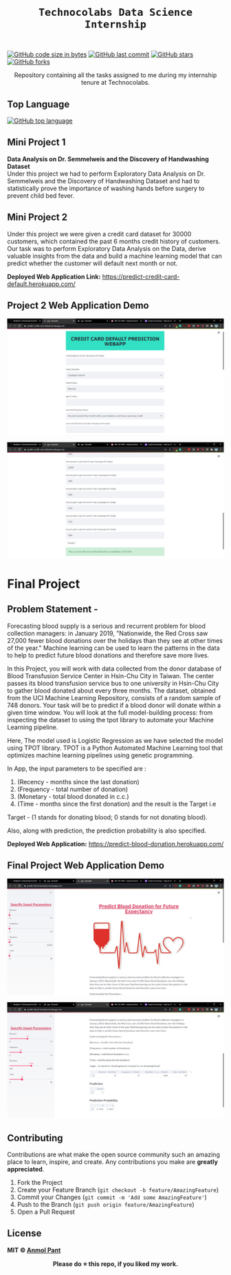 <code>
  <h1 align="center">Technocolabs Data Science Internship</h1>
</code>

[![GitHub code size in bytes](https://img.shields.io/github/languages/code-size/anmolpant/Technocolabs-ML-Internship?logo=github&style=social)](https://github.com/anmolpant/) [![GitHub last commit](https://img.shields.io/github/last-commit/anmolpant/Technocolabs-ML-Internship?style=social&logo=git)](https://github.com/anmolpant/) [![GitHub stars](https://img.shields.io/github/stars/anmolpant/Technocolabs-ML-Internship?style=social)](https://github.com/anmolpant/Technocolabs-ML-Internship/stargazers) [![GitHub forks](https://img.shields.io/github/forks/anmolpant/Technocolabs-ML-Internship?style=social&logo=git)](https://github.com/anmolpant/Technocolabs-ML-Internship/network)

<p align="center">
  Repository containing all the tasks assigned to me during my internship tenure at Technocolabs.
</p>

## Top Language

[![GitHub top language](https://img.shields.io/github/languages/top/anmolpant/Technocolabs-ML-Internship?logo=jupyter&style=social)](https://github.com/anmolpant/)

## Mini Project 1

<b>Data Analysis on Dr. Semmelweis and the Discovery of Handwashing Dataset</b><br>
Under this project we had to perform Exploratory Data Analysis on Dr. Semmelweis and the Discovery of Handwashing Dataset and had to statistically prove the importance of washing hands before surgery to prevent child bed fever.

## Mini Project 2

Under this project we were given a credit card dataset for 30000 customers, which contained the past 6 months credit history of customers. Our task was to perform Exploratory Data Analysis on the Data, derive valuable insights from the data and build a machine learning model that can predict whether the customer will default next month or not.<br>

<b>Deployed Web Application Link:</b> https://predict-credit-card-default.herokuapp.com/ <br>

## Project 2 Web Application Demo

![alt-text](https://github.com/anmolpant/Technocolabs-ML-Internship/blob/master/Mini%20Tasks/Mini%20Task%202/Screenshots/screenshot3.PNG)

![alt-text](https://github.com/anmolpant/Technocolabs-ML-Internship/blob/master/Mini%20Tasks/Mini%20Task%202/Screenshots/screenshot4.PNG)

# Final Project

## Problem Statement - 

Forecasting blood supply is a serious and recurrent problem for blood collection managers: in January 2019, "Nationwide, the Red Cross saw 27,000 fewer blood donations over the holidays than they see at other times of the year." Machine learning can be used to learn the patterns in the data to help to predict future blood donations and therefore save more lives.

In this Project, you will work with data collected from the donor database of Blood Transfusion Service Center in Hsin-Chu City in Taiwan. The center passes its blood transfusion service bus to one university in Hsin-Chu City to gather blood donated about every three months. The dataset, obtained from the UCI Machine Learning Repository, consists of a random sample of 748 donors. Your task will be to predict if a blood donor will donate within a given time window. You will look at the full model-building process: from inspecting the dataset to using the tpot library to automate your Machine Learning pipeline.

Here, The model used is Logistic Regression as we have selected the model using TPOT library. TPOT is a Python Automated Machine Learning tool that optimizes machine learning pipelines using genetic programming.

In App, the input parameters to be specified are :

1. (Recency - months since the last donation)
2. (Frequency - total number of donation)
3. (Monetary - total blood donated in c.c.)
4. (Time - months since the first donation) and the result is the Target i.e

Target - (1 stands for donating blood; 0 stands for not donating blood).

Also, along with prediction, the prediction probability is also specified.

<b>Deployed Web Application:</b> https://predict-blood-donation.herokuapp.com/ <br>

## Final Project Web Application Demo

![alt-text](https://github.com/anmolpant/Technocolabs-ML-Internship/blob/master/Final%20Project/Screenshots/screenshot1.PNG)

![alt-text](https://github.com/anmolpant/Technocolabs-ML-Internship/blob/master/Final%20Project/Screenshots/screenshot2.PNG)

## Contributing

Contributions are what make the open source community such an amazing place to learn, inspire, and create. Any contributions you make are **greatly appreciated**.

1. Fork the Project
2. Create your Feature Branch (`git checkout -b feature/AmazingFeature`)
3. Commit your Changes (`git commit -m 'Add some AmazingFeature'`)
4. Push to the Branch (`git push origin feature/AmazingFeature`)
5. Open a Pull Request

## License

**MIT &copy; [Anmol Pant](https://github.com/anmolpant/Technocolabs-ML-Internship/blob/master/LICENSE)**

<div align="center">
  <b>Please do ⭐ this repo, if you liked my work.</b>
</div>
